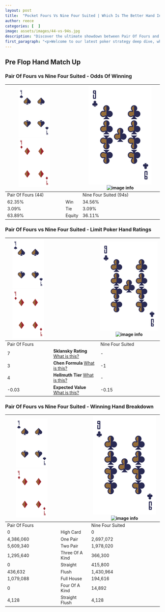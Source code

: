 ```yaml
---
layout: post
title:  "Pocket Fours Vs Nine Four Suited | Which Is The Better Hand In Poker? A Complete Guide"
author: reece
categories: [  ]
image: assets/images/44-vs-94s.jpg
description: "Discover the ultimate showdown between Pair Of Fours and Nine Four Suited in poker! Uncover the odds, strategies, and scenarios where one hand triumphs over the other. Get ready to up your poker game with this thrilling analysis."
first_paragraph: "<p>Welcome to our latest poker strategy deep dive, where we're pitting two distinct hands against each other in a high-stakes showdown: Pair Of Fours vs Nine Four Suited.</p><p>In the dynamic world of poker, every decision counts, and knowing which hand holds the upper hand is key to your success at the table.</p><p>In this article, we'll dissect these two hands, explore the scenarios where one dominates the other, and equip you with the knowledge to make strategic choices that can tip the odds in your favor.</p><p>Get ready to unravel the intriguing dynamics of these poker hands and elevate your game to new heights.</p>"
---
```




[comment]: # (sp0)

## Pre Flop Hand Match Up

<div class="table hand-ratings" markdown="1"> 



### Pair Of Fours vs Nine Four Suited - Odds Of Winning


    
| ![image info](assets/images/hand1/4.png) ![image info](assets/images/hand1/4o.png) |  | ![image info](assets/images/hand2/9.png) ![image info](assets/images/hand2/4s.png) |
| -------- | -------- | -------- |
| Pair Of Fours (44) |  | Nine Four Suited (94s) |
| 62.35% | Win | 34.56% |
| 3.09% | Tie | 3.09% |
| 63.89% | Equity | 36.11% |




[comment]: # (sp1)



### Pair Of Fours vs Nine Four Suited - Limit Poker Hand Ratings


    
| ![image info](assets/images/hand1/4.png) ![image info](assets/images/hand1/4o.png) |  | ![image info](assets/images/hand2/9.png) ![image info](assets/images/hand2/4s.png) |
| -------- | -------- | -------- |
| Pair Of Fours |  | Nine Four Suited |
| 7 | **Sklansky Rating** [What is this?](/sklansky-rating-explained) | - |
| 3 | **Chen Formula** [What is this?](/chen-formula-explained) | -1 |
| 4 | **Hellmuth Tier** [What is this?](/Hellmuth-tier-explained) | - |
| -0.03 | **Expected Value** [What is this?](/expected-value-explained) | -0.15 |




[comment]: # (sp2)



### Pair Of Fours vs Nine Four Suited - Winning Hand Breakdown


    
| ![image info](assets/images/hand1/4.png) ![image info](assets/images/hand1/4o.png) |  | ![image info](assets/images/hand2/9.png) ![image info](assets/images/hand2/4s.png) |
| -------- | -------- | -------- |
| Pair Of Fours |  | Nine Four Suited |
| 0 | High Card | 0 |
| 4,386,060 | One Pair | 2,697,072 |
| 5,609,340 | Two Pair | 1,978,020 |
| 1,295,640 | Three Of A Kind | 366,300 |
| 0 | Straight | 415,800 |
| 436,632 | Flush | 1,430,964 |
| 1,079,088 | Full House | 194,616 |
| 0 | Four Of A Kind | 14,892 |
| 4,128 | Straight Flush | 4,128 |




[comment]: # (sp3)



</div>

[comment]: # (sp4)



[comment]: # (sp5)

